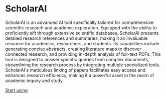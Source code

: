 # ScholarAI

ScholarAI is an advanced AI tool specifically tailored for comprehensive scientific research and academic exploration. Equipped with the ability to proficiently sift through extensive scientific databases, ScholarAI presents detailed research references and summaries, making it an invaluable resource for academics, researchers, and students. Its capabilities include generating concise abstracts, creating literature maps to discover connected research, and providing in-depth analysis of full-text PDFs. This tool is designed to answer specific queries from complex documents, streamlining the research process by integrating multiple specialized tools. ScholarAI's meticulous linking of papers facilitates easy access and enhances research efficiency, making it a powerful asset in the realm of academic inquiry and study.

[Start using](https://chat.openai.com/g/g-L2HknCZTC-scholarai)